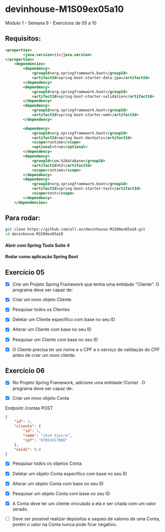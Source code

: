 # devinhouse-M1S09ex05a10
Módulo 1 - Semana 9 - Exercícios de 05 a 10

## Requisitos:

```xml
<properties>
		<java.version>11</java.version>
</properties>
	<dependencies>
		<dependency>
			<groupId>org.springframework.boot</groupId>
			<artifactId>spring-boot-starter-data-jpa</artifactId>
		</dependency>
		<dependency>
			<groupId>org.springframework.boot</groupId>
			<artifactId>spring-boot-starter-validation</artifactId>
		</dependency>
		<dependency>
			<groupId>org.springframework.boot</groupId>
			<artifactId>spring-boot-starter-web</artifactId>
		</dependency>

		<dependency>
			<groupId>org.springframework.boot</groupId>
			<artifactId>spring-boot-devtools</artifactId>
			<scope>runtime</scope>
			<optional>true</optional>
		</dependency>
		<dependency>
			<groupId>com.h2database</groupId>
			<artifactId>h2</artifactId>
			<scope>runtime</scope>
		</dependency>
		<dependency>
			<groupId>org.springframework.boot</groupId>
			<artifactId>spring-boot-starter-test</artifactId>
			<scope>test</scope>
		</dependency>
	</dependencies>
```

## Para rodar:

```bash
git clone https://github.com/all-an/devinhouse-M1S09ex05a10.git
cd devinhouse-M1S09ex05a10
```
#### Abrir com Spring Tools Suite 4
#### Rodar como aplicação Spring Boot

## Exercício 05

- [x] Crie um Projeto Spring Framework que tenha uma entidade "Cliente". 
O programa deve ser capaz de:

- [x] Criar um novo objeto Cliente.
- [x] Pesquisar todos os Clientes
- [x] Deletar um Cliente específico com base no seu ID
- [x] Alterar um Cliente com base no seu ID
- [x] Pesquisar um Cliente com base no seu ID

- [x] O Cliente precisa ter um nome e o CPF e o serviço de validação do CPF antes de criar um novo cliente.

## Exercício 06

- [x] No Projeto Spring Framework, adicione uma entidade !Conta! . 
O programa deve ser capaz de:

- [x] Criar um novo objeto Conta  

Endpoint /contas
POST

```json
{
	"id": 3,
	"cliente": {
		"id": 1,
		"name": "José Vieira",
		"cpf": "67024317086"
	},
	"saldo": 0.0
}
```
- [x] Pesquisar todos os objetos Conta 
- [x] Deletar um objeto Conta específico com base no seu ID
- [x] Alterar um objeto Conta com base no seu ID
- [x] Pesquisar um objeto Conta com base no seu ID

- [x] A Conta deve ter um cliente vinculado a ela e ser criada com um valor zerado.
- [ ] Deve ser possível realizar depósitos e saques de valores de uma Conta, porém o valor na Conta nunca pode ficar negativo.


